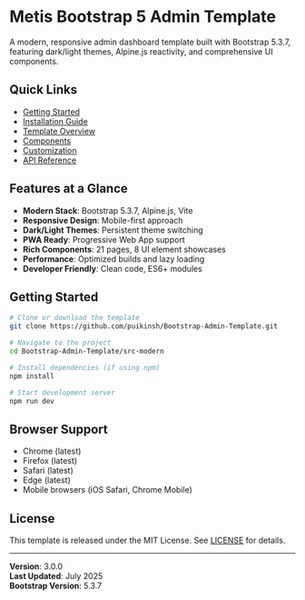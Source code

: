 # Metis Bootstrap 5 Admin Template

A modern, responsive admin dashboard template built with Bootstrap 5.3.7, featuring dark/light themes, Alpine.js reactivity, and comprehensive UI components.

## Quick Links

- [Getting Started](getting-started/welcome.md)
- [Installation Guide](getting-started/installation.md)
- [Template Overview](overview/features.md)
- [Components](components/elements.md)
- [Customization](customization/theming.md)
- [API Reference](reference/api.md)

## Features at a Glance

- **Modern Stack**: Bootstrap 5.3.7, Alpine.js, Vite
- **Responsive Design**: Mobile-first approach
- **Dark/Light Themes**: Persistent theme switching
- **PWA Ready**: Progressive Web App support
- **Rich Components**: 21 pages, 8 UI element showcases
- **Performance**: Optimized builds and lazy loading
- **Developer Friendly**: Clean code, ES6+ modules

## Getting Started

```bash
# Clone or download the template
git clone https://github.com/puikinsh/Bootstrap-Admin-Template.git

# Navigate to the project
cd Bootstrap-Admin-Template/src-modern

# Install dependencies (if using npm)
npm install

# Start development server
npm run dev
```

## Browser Support

- Chrome (latest)
- Firefox (latest)
- Safari (latest)
- Edge (latest)
- Mobile browsers (iOS Safari, Chrome Mobile)

## License

This template is released under the MIT License. See [LICENSE](LICENSE) for details.

---

**Version**: 3.0.0  
**Last Updated**: July 2025  
**Bootstrap Version**: 5.3.7